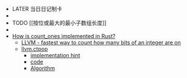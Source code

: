 - LATER  当日日记制卡
-
- TODO [[按位或最大的最小子数组长度]]
-
- [How is count_ones implemented in Rust?](https://stackoverflow.com/questions/62926287/how-is-count-ones-implemented-in-rust)
	- [LLVM - fastest way to count how many bits of an integer are on](https://stackoverflow.com/questions/65739363/llvm-fastest-way-to-count-how-many-bits-of-an-integer-are-on)
	- [llvm.ctpop](https://llvm.org/docs/LangRef.html#llvm-ctpop-intrinsic)
		- [implementation hint](https://lists.llvm.org/pipermail/llvm-dev/2008-February/012700.html)
		- [code](https://github.com/llvm/llvm-project/blob/86616443bf8a525167136ec64a4cd9d1f5bc4106/llvm/lib/CodeGen/IntrinsicLowering.cpp#L148)
		- [Algorithm](https://en.wikipedia.org/wiki/Hamming_weight??)